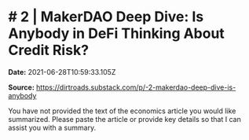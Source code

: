 # # 2 | MakerDAO Deep Dive: Is Anybody in DeFi Thinking About Credit Risk? 

**Date:** 2021-06-28T10:59:33.105Z

**Source:** https://dirtroads.substack.com/p/-2-makerdao-deep-dive-is-anybody

You have not provided the text of the economics article you would like summarized. Please paste the article or provide key details so that I can assist you with a summary.